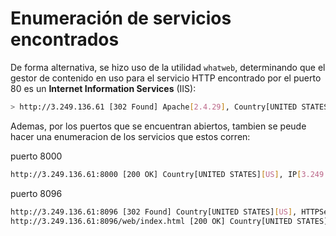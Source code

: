 # Enumeración de servicios encontrados

De forma alternativa, se hizo uso de la utilidad `whatweb`, determinando que el gestor de contenido en uso para el servicio HTTP encontrado por el puerto 80 es un **Internet Information Services** (IIS):

```bash
> http://3.249.136.61 [302 Found] Apache[2.4.29], Country[UNITED STATES][US], HTTPServer[Ubuntu Linux][Apache/2.4.29 (Ubuntu)], IP[3.249.136.61], RedirectLocation[https://robyns-petshop.thm/], Title[302 Found]
```

Ademas, por los puertos que se encuentran abiertos, tambien se peude hacer una enumeracion de los servicios que estos corren:

puerto 8000
```bash
http://3.249.136.61:8000 [200 OK] Country[UNITED STATES][US], IP[3.249.136.61], Title[Under Development!]
```
puerto 8096
```bash
http://3.249.136.61:8096 [302 Found] Country[UNITED STATES][US], HTTPServer[Kestrel], IP[3.249.136.61], RedirectLocation[/web/index.html]
http://3.249.136.61:8096/web/index.html [200 OK] Country[UNITED STATES][US], HTML5, HTTPServer[Kestrel], IP[3.249.136.61], Open-Graph-Protocol[article], Script, Title[Jellyfin], UncommonHeaders[x-response-time-ms]
```